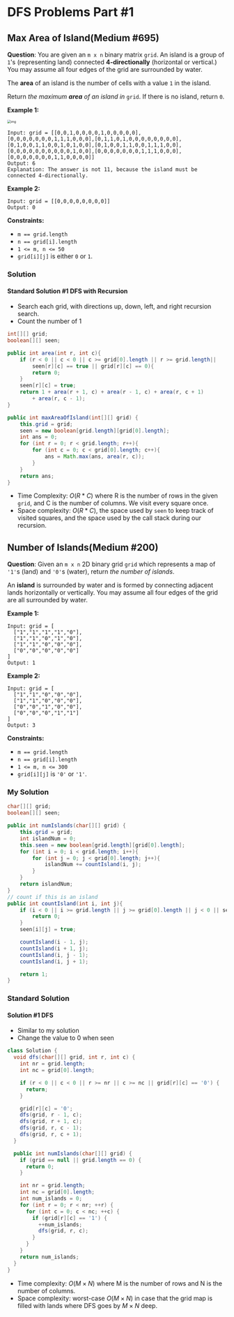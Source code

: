 # DFS Problems Part #1

## Max Area of Island(Medium #695)

**Question**: You are given an `m x n` binary matrix `grid`. An island is a group of `1`'s (representing land) connected **4-directionally** (horizontal or vertical.) You may assume all four edges of the grid are surrounded by water.

The **area** of an island is the number of cells with a value `1` in the island.

Return *the maximum **area** of an island in* `grid`. If there is no island, return `0`.

**Example 1:**

<img src="https://assets.leetcode.com/uploads/2021/05/01/maxarea1-grid.jpg" alt="img" style="zoom:50%;" />

```
Input: grid = [[0,0,1,0,0,0,0,1,0,0,0,0,0],[0,0,0,0,0,0,0,1,1,1,0,0,0],[0,1,1,0,1,0,0,0,0,0,0,0,0],[0,1,0,0,1,1,0,0,1,0,1,0,0],[0,1,0,0,1,1,0,0,1,1,1,0,0],[0,0,0,0,0,0,0,0,0,0,1,0,0],[0,0,0,0,0,0,0,1,1,1,0,0,0],[0,0,0,0,0,0,0,1,1,0,0,0,0]]
Output: 6
Explanation: The answer is not 11, because the island must be connected 4-directionally.
```

**Example 2:**

```
Input: grid = [[0,0,0,0,0,0,0,0]]
Output: 0
```

**Constraints:**

-   `m == grid.length`
-   `n == grid[i].length`
-   `1 <= m, n <= 50`
-   `grid[i][j]` is either `0` or `1`.

### Solution

#### Standard Solution #1 DFS with Recursion

*   Search each grid, with directions up, down, left, and right recursion search.
*   Count the number of 1

```java
int[][] grid;
boolean[][] seen;

public int area(int r, int c){
    if (r < 0 || c < 0 || c >= grid[0].length || r >= grid.length|| 
        seen[r][c] == true || grid[r][c] == 0){
        return 0;
    }
    seen[r][c] = true;
    return 1 + area(r + 1, c) + area(r - 1, c) + area(r, c + 1)
        + area(r, c - 1);
}

public int maxAreaOfIsland(int[][] grid) {
    this.grid = grid;
    seen = new boolean[grid.length][grid[0].length];
    int ans = 0;
    for (int r = 0; r < grid.length; r++){
        for (int c = 0; c < grid[0].length; c++){
            ans = Math.max(ans, area(r, c));
        }
    }
    return ans;
}
```

-   Time Complexity: $O(R*C)$ where R is the number of rows in the given `grid`, and C is the number of columns. We visit every square once.
-   Space complexity: $O(R*C)$, the space used by `seen` to keep track of visited squares, and the space used by the call stack during our recursion.

## Number of Islands(Medium #200)

**Question**: Given an `m x n` 2D binary grid `grid` which represents a map of `'1'`s (land) and `'0'`s (water), return *the number of islands*.

An **island** is surrounded by water and is formed by connecting adjacent lands horizontally or vertically. You may assume all four edges of the grid are all surrounded by water.

**Example 1:**

```
Input: grid = [
  ["1","1","1","1","0"],
  ["1","1","0","1","0"],
  ["1","1","0","0","0"],
  ["0","0","0","0","0"]
]
Output: 1
```

**Example 2:**

```
Input: grid = [
  ["1","1","0","0","0"],
  ["1","1","0","0","0"],
  ["0","0","1","0","0"],
  ["0","0","0","1","1"]
]
Output: 3
```

**Constraints:**

-   `m == grid.length`
-   `n == grid[i].length`
-   `1 <= m, n <= 300`
-   `grid[i][j]` is `'0'` or `'1'`.

### My Solution

```java
char[][] grid;
boolean[][] seen;

public int numIslands(char[][] grid) {
    this.grid = grid;
    int islandNum = 0;
    this.seen = new boolean[grid.length][grid[0].length];
    for (int i = 0; i < grid.length; i++){
        for (int j = 0; j < grid[0].length; j++){
            islandNum += countIsland(i, j);
        }
    }
    return islandNum;
}
// count if this is an island
public int countIsland(int i, int j){
    if (i < 0 || i >= grid.length || j >= grid[0].length || j < 0 || seen[i][j] || grid[i][j] == '0'){
        return 0;
    }
    seen[i][j] = true;

    countIsland(i - 1, j);
    countIsland(i + 1, j);
    countIsland(i, j - 1);
    countIsland(i, j + 1);

    return 1;
}
```

### Standard Solution

#### Solution #1 DFS

*   Similar to my solution
*   Change the value to 0 when seen

```java
class Solution {
  void dfs(char[][] grid, int r, int c) {
    int nr = grid.length;
    int nc = grid[0].length;

    if (r < 0 || c < 0 || r >= nr || c >= nc || grid[r][c] == '0') {
      return;
    }

    grid[r][c] = '0';
    dfs(grid, r - 1, c);
    dfs(grid, r + 1, c);
    dfs(grid, r, c - 1);
    dfs(grid, r, c + 1);
  }

  public int numIslands(char[][] grid) {
    if (grid == null || grid.length == 0) {
      return 0;
    }

    int nr = grid.length;
    int nc = grid[0].length;
    int num_islands = 0;
    for (int r = 0; r < nr; ++r) {
      for (int c = 0; c < nc; ++c) {
        if (grid[r][c] == '1') {
          ++num_islands;
          dfs(grid, r, c);
        }
      }
    }
    return num_islands;
  }
}
```

-   Time complexity: $O(M \times N)$ where M is the number of rows and N is the number of columns.
-   Space complexity: worst-case $O(M \times N)$ in case that the grid map is filled with lands where DFS goes by $M \times N$ deep.